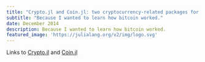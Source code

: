 ```yaml
---
title: "Crypto.jl and Coin.jl: two cryptocurrency-related packages for Julia."
subtitle: "Because I wanted to learn how bitcoin worked."
date: December 2014
description: Because I wanted to learn how bitcoin worked.
featured_image: 'https://julialang.org/v2/img/logo.svg'
---
```


Links to [Crypto.jl](https://github.com/danielsuo/Crypto.jl) and [Coin.jl](https://github.com/danielsuo/Coin.jl)
